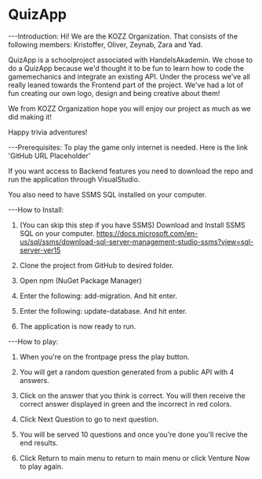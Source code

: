 # QuizApp

---Introduction:
Hi! We are the KOZZ Organization. That consists of the following members: Kristoffer, Oliver, Zeynab, Zara and Yad.

QuizApp is a schoolproject associated with HandelsAkademin.
We chose to do a QuizApp because we'd thought it to be fun to learn how to code the gamemechanics and integrate an existing API.
Under the process we've all really leaned towards the Frontend part of the project. We've had a lot of fun creating our own logo, design and being creative about them!

We from KOZZ Organization hope you will enjoy our project as much as we did making it!

Happy trivia adventures!


---Prerequisites:
To play the game only internet is needed. Here is the link 'GitHub URL Placeholder'


If you want access to Backend features you need to download the repo and run the application through VisualStudio.

You also need to have SSMS SQL installed on your computer.



---How to Install:
1. (You can skip this step if you have SSMS) Download and Install SSMS SQL on your computer. https://docs.microsoft.com/en-us/sql/ssms/download-sql-server-management-studio-ssms?view=sql-server-ver15

2. Clone the project from GitHub to desired folder.

3. Open npm (NuGet Package Manager)

4. Enter the following: add-migration. And hit enter.

5. Enter the following: update-database. And hit enter.

6. The application is now ready to run.

---How to play:

1. When you're on the frontpage press the play button.

2. You will get a random question generated from a public API with 4 answers.

3. Click on the answer that you think is correct. You will then receive the correct answer displayed in green and the incorrect in red colors.

4. Click Next Question to go to next question.

5. You will be served 10 questions and once you're done you'll recive the end results.

6. Click Return to main menu to return to main menu or click Venture Now to play again.
